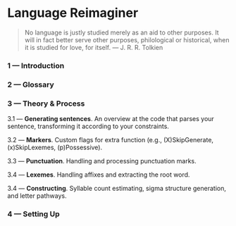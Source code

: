 # Language Reimaginer

> No language is justly studied merely as an aid to other purposes. It will in fact better serve other purposes, philological or historical, when it is studied for love, for itself. — J. R. R. Tolkien

### 1 — Introduction
### 2 — Glossary

### 3 — Theory & Process
3.1 — **Generating sentences**. An overview at the code that parses your sentence, transforming it according to your constraints.

3.2 — **Markers**. Custom flags for extra function (e.g., (X)SkipGenerate, (x)SkipLexemes, (p)Possessive).

3.3 — **Punctuation**. Handling and processing punctuation marks.

3.4 — **Lexemes**. Handling affixes and extracting the root word.

3.4 — **Constructing**. Syllable count estimating, sigma structure generation, and letter pathways.

### 4 — Setting Up

